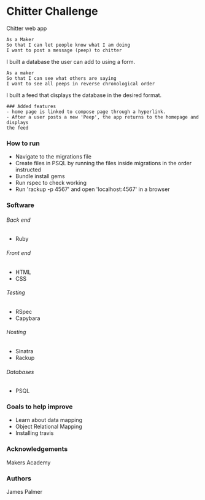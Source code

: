 # Chitter Challenge

Chitter web app

```
As a Maker
So that I can let people know what I am doing  
I want to post a message (peep) to chitter
```

I built a database the user can add to using a form.

```
As a maker
So that I can see what others are saying  
I want to see all peeps in reverse chronological order
```

I built a feed that displays the database in the desired format.

```
### Added features
- home page is linked to compose page through a hyperlink.
- After a user posts a new 'Peep', the app returns to the homepage and displays
the feed
```

### How to run

- Navigate to the migrations file
- Create files in PSQL by running the files inside migrations in the order instructed
- Bundle install gems
- Run rspec to check working
- Run 'rackup -p 4567' and open 'localhost:4567' in a browser

### Software

###### Back end
- Ruby

###### Front end

- HTML
- CSS

###### Testing
- RSpec
- Capybara

###### Hosting
- Sinatra
- Rackup

###### Databases

- PSQL

### Goals to help improve

- Learn about data mapping
- Object Relational Mapping
- Installing travis

### Acknowledgements

Makers Academy

### Authors

James Palmer
